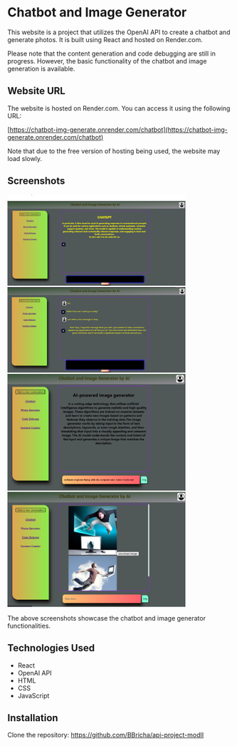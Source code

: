 # Chatbot and Image Generator

This website is a project that utilizes the OpenAI API to create a chatbot and generate photos. It is built using React and hosted on Render.com.

Please note that the content generation and code debugging are still in progress. However, the basic functionality of the chatbot and image generation is available.

## Website URL

The website is hosted on Render.com. You can access it using the following URL:

[https://chatbot-img-generate.onrender.com/chatbot](https://chatbot-img-generate.onrender.com/chatbot)

Note that due to the free version of hosting being used, the website may load slowly.

## Screenshots
<div><img src="./assets/chatbot.png" alt="Screenshot 1" width="400">
<img src="./assets/TonyChatbot.png" alt="Screenshot 2" width="400"></div>
<div><img src="./assets/imgGenarator.png" alt="Screenshot 3" width="400">
<img src="./assets/imgDemo.png" alt="Screenshot 4" width="400">

</div>


The above screenshots showcase the chatbot and image generator functionalities.

## Technologies Used

- React
- OpenAI API
- HTML
- CSS
- JavaScript

## Installation


 Clone the repository:
    https://github.com/BBricha/api-project-modII
